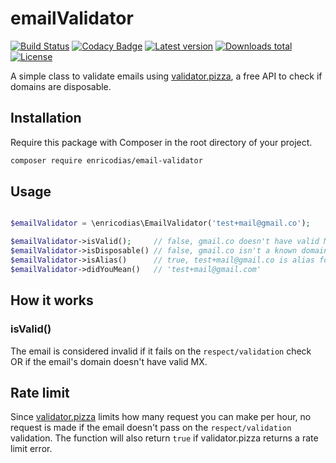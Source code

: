 # emailValidator

[![Build Status](https://img.shields.io/circleci/build/github/enricodias/emailValidator/master)](https://circleci.com/gh/enricodias/emailValidator/tree/master)
[![Codacy Badge](https://api.codacy.com/project/badge/Grade/125d34db8a0443e0b433cbcde4786372)](https://www.codacy.com/manual/enricodias/emailValidator?utm_source=github.com&amp;utm_medium=referral&amp;utm_content=enricodias/emailValidator&amp;utm_campaign=Badge_Grade)
[![Latest version](http://img.shields.io/packagist/v/enricodias/email-validator.svg)](https://packagist.org/packages/enricodias/email-validator)
[![Downloads total](http://img.shields.io/packagist/dt/enricodias/email-validator.svg)](https://packagist.org/packages/enricodias/email-validator)
[![License](http://img.shields.io/packagist/l/enricodias/email-validator.svg)](https://github.com/enricodias/email-validator/blob/master/LICENSE.md)

A simple class to validate emails using <a href="https://validator.pizza">validator.pizza</a>, a free API to check if domains are disposable.

## Installation

Require this package with Composer in the root directory of your project.

```bash
composer require enricodias/email-validator
```

## Usage

```php

$emailValidator = \enricodias\EmailValidator('test+mail@gmail.co');

$emailValidator->isValid();     // false, gmail.co doesn't have valid MX entries
$emailValidator->isDisposable() // false, gmail.co isn't a known domain for disposable emails
$emailValidator->isAlias()      // true, test+mail@gmail.co is alias for test@gmail.co
$emailValidator->didYouMean()   // 'test+mail@gmail.com'
```

## How it works

### isValid()

The email is considered invalid if it fails on the ```respect/validation``` check OR if the email's domain doesn't have valid MX.

## Rate limit

Since <a href="https://validator.pizza">validator.pizza</a> limits how many request you can make per hour, no request is made if the email doesn't pass on the ```respect/validation``` validation. The function will also return ```true``` if validator.pizza returns a rate limit error.
